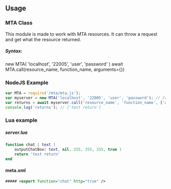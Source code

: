 ## Usage
### MTA Class
This module is made to work with MTA resources. It can throw a request and get what the resource returned.

##### Syntax:
new MTA( 'localhost', '22005', 'user', 'password' )
await MTA.call(resource_name, function_name, arguments={})
### NodeJS Example
```javascript
var MTA = require('/mta/mta.js');
var myserver = new MTA('localhost', '22005', 'user', 'password'); // Connect to http://localhost:22005
var returns = await myserver.call('resource_name', 'function_name', ['arg1', 'arg2', 5, ['table']]);
console.log('returns'); // ['test return']
```
### Lua example
##### server.lua
```lua
function chat ( text )
	outputChatBox( text, nil, 255, 255, 255, true )
	return 'test return'
end
```
#### meta.xml
```xml
##### <export function="chat" http="true" />
```